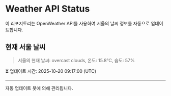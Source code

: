 
# Weather API Status

이 리포지토리는 OpenWeather API를 사용하여 서울의 날씨 정보를 자동으로 업데이트합니다.

## 현재 서울 날씨
> 서울의 현재 날씨: overcast clouds, 온도: 15.8°C, 습도: 57%

⏳ 업데이트 시간: 2025-10-20 09:17:00 (UTC)

---
자동 업데이트 봇에 의해 관리됩니다.
